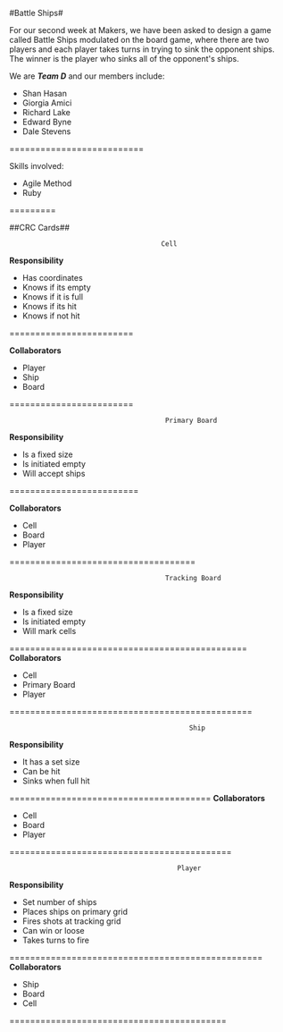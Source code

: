 #Battle Ships#


For our second week at Makers, we have been asked to design a game called Battle Ships modulated on the board game, where there are two players and each player takes turns in trying to sink the opponent ships.
The winner is the player who sinks all of the opponent's ships. 


We are **_Team D_** and our members include:

- Shan Hasan
- Giorgia Amici
- Richard Lake
- Edward Byne
- Dale Stevens

==========================

Skills involved:
- Agile Method
- Ruby


=========

##CRC Cards##

                                          Cell  

**Responsibility**                     
- Has coordinates                  
- Knows if its empty              
- Knows if it is full             
- Knows if its hit       
- Knows if not hit

========================

**Collaborators**
- Player
- Ship
- Board


========================


                                           Primary Board  

**Responsibility**        
- Is a fixed size       
- Is initiated empty   
- Will accept ships     

=========================

**Collaborators**
- Cell
- Board
- Player

====================================
                                         


                                           Tracking Board  
**Responsibility** 

- Is a fixed size 
- Is initiated empty 
- Will mark cells 

==============================================
**Collaborators**
- Cell
- Primary Board
- Player

===============================================

          
                                                 Ship  

**Responsibility**        
- It has a set size         
- Can be hit            
- Sinks when full hit    

=======================================
**Collaborators**
- Cell
- Board
- Player

===========================================

                                         
                                              Player  

**Responsibility**                  
- Set number of ships                
- Places ships on primary grid      
- Fires shots at tracking grid     
- Can win or loose                
- Takes turns to fire



=================================================
**Collaborators**
- Ship
- Board
- Cell


==========================================


